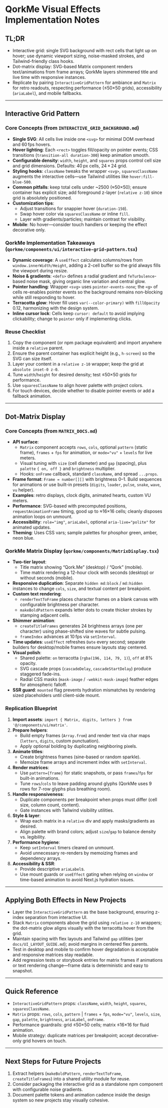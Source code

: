 # QorkMe Visual Effects Implementation Notes

## TL;DR
- Interactive grid: single SVG background with rect cells that light up on hover; use dynamic viewport sizing, noise-masked strokes, and Tailwind-friendly class hooks.
- Dot-matrix display: SVG-based Matrix component renders text/animations from frame arrays; QorkMe layers shimmered title and live time with responsive instances.
- Replicate by pairing `InteractiveGridPattern` for ambiance and `Matrix` for retro readouts, respecting performance (≤50×50 grids), accessibility (`ariaLabel`), and mobile fallbacks.

---

## Interactive Grid Pattern

### Core Concepts (from `INTERACTIVE_GRID_BACKGROUND.md`)
- **Single SVG**: All cells live inside one `<svg>` for minimal DOM overhead and 60 fps hovers.
- **Hover lighting**: Each `<rect>` toggles fill/opacity on pointer events; CSS transitions (`transition-all duration-300`) keep animation smooth.
- **Configurable density**: `width`, `height`, and `squares` props control cell size and grid dimensions. Defaults: 40 px cells, 24 × 24 grid.
- **Styling hooks**: `className` tweaks the wrapper `<svg>`, `squaresClassName` augments the interactive cells—use Tailwind utilities like `hover:fill-blue-500`.
- **Common pitfalls**: keep total cells under ~2500 (≈50×50); ensure container has explicit size; add foreground z-layer (`relative z-10`) since grid is absolutely positioned.
- **Customization tips**:
  - Adjust transitions for snappier hover (`duration-150`).
  - Swap hover color via `squaresClassName` or inline `fill`.
  - Layer with gradients/particles; maintain contrast for visibility.
- **Mobile**: No hover—consider touch handlers or keeping the effect decorative only.

### QorkMe Implementation Takeaways (`qorkme/components/ui/interactive-grid-pattern.tsx`)
- **Dynamic coverage**: A `useEffect` calculates columns/rows from `window.innerWidth/Height`, adding a 2-cell buffer so the grid always fills the viewport during resize.
- **Noise & gradients**: `<defs>` defines a radial gradient and `feTurbulence`-based noise mask, giving organic line variation and central glow.
- **Pointer handling**: Wrapper `<svg>` uses `pointer-events-none`; the `<g>` of cells re-enables pointer events so the background remains non-blocking while still responding to hover.
- **Terracotta glow**: Hover fill uses `var(--color-primary)` with `fillOpacity` 0.12, harmonizing with the design system.
- **Inline cursor lock**: Cells keep `cursor: default` to avoid implying clickability; change to `pointer` only if implementing clicks.

### Reuse Checklist
1. Copy the component (or npm package equivalent) and import anywhere inside a `relative` parent.
2. Ensure the parent container has explicit height (e.g., `h-screen`) so the SVG can size itself.
3. Layer your content in a `relative z-10` wrapper; keep the grid at `absolute inset-0 z-0`.
4. Tune `width`/`height` for desired density; test ≤50×50 grids for performance.
5. Use `squaresClassName` to align hover palette with project colors.
6. For touch devices, decide whether to disable pointer events or add a fallback animation.

---

## Dot-Matrix Display

### Core Concepts (from `MATRIX_DOCS.md`)
- **API surface**:
  - `Matrix` component accepts `rows`, `cols`, optional `pattern` (static frame), `frames` + `fps` for animation, or `mode="vu"` + `levels` for live meters.
  - Visual tuning with `size` (cell diameter) and `gap` (spacing), plus `palette` `{ on, off }` and `brightness` multiplier.
  - Hooks: `onFrame` callback, standard `className`, and spread `...props`.
- **Frame format**: `Frame = number[][]` with brightness 0–1. Build sequences for animations or use built-in presets (`digits`, `loader`, `pulse`, `snake`, `wave`, `vu` helper).
- **Examples**: retro displays, clock digits, animated hearts, custom VU meters.
- **Performance**: SVG-based with precomputed positions, `requestAnimationFrame` timing, good up to ≈16×16 cells; cleanly disposes animation loops on unmount.
- **Accessibility**: `role="img"`, `ariaLabel`, optional `aria-live="polite"` for animated updates.
- **Theming**: Uses CSS vars; sample palettes for phosphor green, amber, neon blue.

### QorkMe Matrix Display (`qorkme/components/MatrixDisplay.tsx`)
- **Two-tier layout**:
  - Title matrix showing “Qork.Me” (desktop) / “Qork” (mobile).
  - Time matrix rendering a 12-hour clock with seconds (desktop) or without seconds (mobile).
- **Responsive duplication**: Separate `hidden md:block` / `md:hidden` instances to change `cols`, `size`, and textual content per breakpoint.
- **Custom text rendering**:
  - `renderTextToFrame` places character frames on a blank canvas with configurable brightness per character.
  - `makeBoldPattern` expands letter dots to create thicker strokes by stamping adjacent cells.
- **Shimmer animation**:
  - `createTitleFrames` generates 24 brightness arrays (one per character) using phase-shifted sine waves for subtle pulsing.
  - `frameIndex` advances at 10 fps via `setInterval`.
- **Time updates**: `useEffect` refreshes `Date` every second; separate builders for desktop/mobile frames ensure layouts stay centered.
- **Visual polish**:
  - Shared palette: `on` terracotta (`rgba(196, 114, 79, 1)`), `off` at 8% opacity.
  - SVG cascade props (`cascadeDelay`, `cascadeStartDelay`) produce staggered fade-ins.
  - Radial CSS masks (`mask-image` / `-webkit-mask-image`) feather edges for atmospheric falloff.
- **SSR guard**: `mounted` flag prevents hydration mismatches by rendering sized placeholders until client-side mount.

### Replication Blueprint
1. **Import assets**: `import { Matrix, digits, letters } from '@/components/ui/matrix'`.
2. **Prepare helpers**:
   - Build empty frames (`Array.from`) and render text via char maps (`letters`, `digits`, custom punctuation).
   - Apply optional bolding by duplicating neighboring pixels.
3. **Animate titles**:
   - Create brightness frames (sine-based or random sparkle).
   - Memoize frame arrays and increment index with `setInterval`.
4. **Render matrices**:
   - Use `pattern={frame}` for static snapshots, or pass `frames`/`fps` for built-in animations.
   - Tune `rows`/`cols` to leave padding around glyphs (QorkMe uses 9 rows for 7-row glyphs plus breathing room).
5. **Handle responsiveness**:
   - Duplicate components per breakpoint when props must differ (cell size, column count, content).
   - Gate instances with Tailwind visibility utilities.
6. **Style & layer**:
   - Wrap each matrix in a `relative` div and apply masks/gradients as desired.
   - Align palette with brand colors; adjust `size`/`gap` to balance density vs. legibility.
7. **Performance hygiene**:
   - Keep `setInterval` timers cleared on unmount.
   - Avoid unnecessary re-renders by memoizing frames and dependency arrays.
8. **Accessibility & SSR**:
   - Provide descriptive `ariaLabel`s.
   - Use mount guards or `useEffect` gating when relying on `window` or time-based animation to avoid Next.js hydration issues.

---

## Applying Both Effects in New Projects
- Layer the `InteractiveGridPattern` as the base background, ensuring z-index separation from interactive UI.
- Stack `Matrix` components above the grid using `relative z-10` wrappers; the dot-matrix glow aligns visually with the terracotta hover from the grid.
- Maintain spacing with flex layouts and Tailwind `gap` utilities (per `docs/UI_LAYOUT_GUIDE.md`); avoid margins in centered flex parents.
- Test in desktop and mobile to confirm hover degradation is acceptable and responsive matrices stay readable.
- Add regression tests or storybook entries for matrix frames if animations or text rendering change—frame data is deterministic and easy to snapshot.

---

## Quick Reference
- `InteractiveGridPattern` props: `className`, `width`, `height`, `squares`, `squaresClassName`.
- `Matrix` props: `rows`, `cols`, `pattern` | `frames` + `fps`, `mode="vu"`, `levels`, `size`, `gap`, `palette`, `brightness`, `ariaLabel`, `onFrame`.
- Performance guardrails: grid ≤50×50 cells; matrix ≤16×16 for fluid animation.
- Mobile strategy: duplicate matrices per breakpoint; accept decorative-only grid hovers on touch.

---

## Next Steps for Future Projects
1. Extract helpers (`makeBoldPattern`, `renderTextToFrame`, `createTitleFrames`) into a shared utility module for reuse.
2. Consider packaging the interactive grid as a standalone npm component with configurable noise gradients.
3. Document palette tokens and animation cadence inside the design system so new projects stay visually cohesive.

